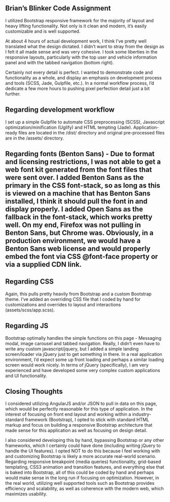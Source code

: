 ## Brian’s Blinker Code Assignment

I utilized Bootstrap responsive framework for the majority of layout and heavy lifting functionality. Not only is it clean and modern, it’s easily customizable and is well supported.

At about 4 hours of actual development work, I think I’ve pretty well translated what the design dictated. I didn’t want to stray from the design as I felt it all made sense and was very cohesive. I took some liberties in the responsive layouts, particularly with the top user and vehicle information panel and with the tabbed navigation (bottom right).

Certainly not every detail is perfect. I wanted to demonstrate code and functionality as a whole, and display an emphasis on development process and tools (SCSS, Jade, Gulpfile, etc.). In a normal workflow process, I’d dedicate a few more hours to pushing pixel perfection detail just a bit further.

## Regarding development workflow

I set up a simple Gulpfile to automate CSS preprocessing (SCSS), Javascript optimization/minification (Uglify) and HTML tempting (Jade). Application-ready files are located in the /dist/ directory and original pre-processed files are in the /assets/ directory.

## Regarding fonts (Benton Sans) - Due to format and licensing restrictions, I was not able to get a web font kit generated from the font files that were sent over. I added Benton Sans as the primary in the CSS font-stack, so as long as this is viewed on a machine that has Benton Sans installed, I think it should pull the font in and display properly. I added Open Sans as the fallback in the font-stack, which works pretty well. On my end, Firefox was not pulling in Benton Sans, but Chrome was. Obviously, in a production environment, we would have a Benton Sans web license and would properly embed the font via CSS @font-face property or via a supplied CDN link.

## Regarding CSS

Again, this pulls pretty heavily from Bootstrap and a custom Bootstrap theme. I’ve added an overriding CSS file that I coded by hand for customizations and overrides to layout and interactions (assets/scss/app.scss). 

## Regarding JS

Bootstrap optimally handles the simple functions on this page - Messaging modal, image carousel and tabbed navigation. Really, I didn’t even have to write any custom javascript/jquery, but I added a simple landing screen/loader via jQuery just to get something in there. In a real application environment, I’d expect some up front loading and perhaps a similar loading screen would work nicely. In terms of jQuery (specifically), I am very experienced and have developed some very complex custom applications and UI functionality.

## Closing Thoughts

I considered utilizing AngularJS and/or JSON to pull in data on this page, which would be perfectly reasonable for this type of application. In the interest of focusing on front end layout and working within a industry-standard framework (Bootstrap), I opted to stick with standard HTML markup and focus on building a responsive Bootstrap architecture that made sense for this application as well as focusing on design detail.

I also considered developing this by hand, bypassing Bootstrap or any other frameworks, which I certainly could have done (including writing jQuery to handle the UI features). I opted NOT to do this because I feel working with and customizing Bootstrap is likely a more accurate real-world scenario. Regarding responsive breakpoint (media queries) functionality, grid-based templating, CSS3 animation and transition features, and everything else that is baked into Bootstrap, all of this could be coded by hand and perhaps would make sense in the long run if focusing on optimization. However, in the real world, utilizing well supported tools such as Bootstrap provides efficiency and scalability, as well as coherence with the modern web, which maximizes usability.
